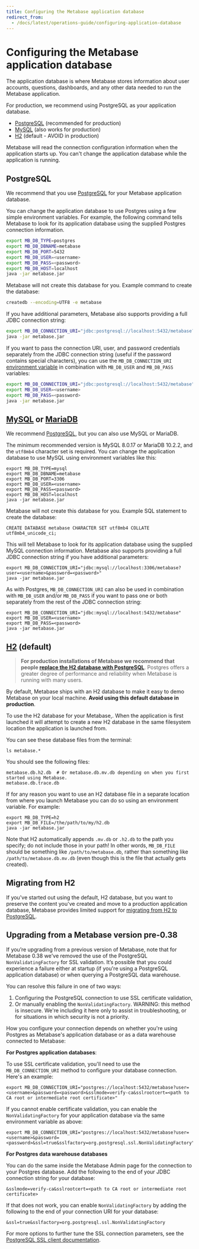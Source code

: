 ```yaml
---
title: Configuring the Metabase application database
redirect_from:
  - /docs/latest/operations-guide/configuring-application-database
---
```


# Configuring the Metabase application database

The application database is where Metabase stores information about user accounts, questions, dashboards, and any other data needed to run the Metabase application.

For production, we recommend using PostgreSQL as your application database.

- [PostgreSQL](#postgresql) (recommended for production)
- [MySQL](#mysql-or-mariadb) (also works for production)
- [H2](#h2-default) (default - AVOID in production)

Metabase will read the connection configuration information when the application starts up. You can't change the application database while the application is running.

## PostgreSQL

We recommend that you use [PostgreSQL](https://www.postgresql.org/) for your Metabase application database.

You can change the application database to use Postgres using a few simple environment variables. For example, the following command tells Metabase to look for its application database using the supplied Postgres connection information.

```sh
export MB_DB_TYPE=postgres
export MB_DB_DBNAME=metabase
export MB_DB_PORT=5432
export MB_DB_USER=<username>
export MB_DB_PASS=<password>
export MB_DB_HOST=localhost
java -jar metabase.jar
```

Metabase will not create this database for you. Example command to create the database:

```sh
createdb --encoding=UTF8 -e metabase
```

If you have additional parameters, Metabase also supports providing a full JDBC connection string:

```sh
export MB_DB_CONNECTION_URI="jdbc:postgresql://localhost:5432/metabase?user=<username>&password=<password>"
java -jar metabase.jar
```

If you want to pass the connection URI, user, and password credentials separately from the JDBC connection string (useful if the password contains special characters), you can use the `MB_DB_CONNECTION_URI` [environment variable](../configuring-metabase/environment-variables.md) in combination with `MB_DB_USER` and `MB_DB_PASS` variables:

```sh
export MB_DB_CONNECTION_URI="jdbc:postgresql://localhost:5432/metabase"
export MB_DB_USER=<username>
export MB_DB_PASS=<password>
java -jar metabase.jar
```

## [MySQL](https://www.mysql.com/) or [MariaDB](https://www.mariadb.org/)

We recommend [PostgreSQL](#postgresql), but you can also use MySQL or MariaDB.

The minimum recommended version is MySQL 8.0.17 or MariaDB
10.2.2, and the `utf8mb4` character set is required. You can change the application database to use MySQL using
environment variables like this:

    export MB_DB_TYPE=mysql
    export MB_DB_DBNAME=metabase
    export MB_DB_PORT=3306
    export MB_DB_USER=<username>
    export MB_DB_PASS=<password>
    export MB_DB_HOST=localhost
    java -jar metabase.jar

Metabase will not create this database for you. Example SQL statement to create the database:

    CREATE DATABASE metabase CHARACTER SET utf8mb4 COLLATE utf8mb4_unicode_ci;

This will tell Metabase to look for its application database using the supplied MySQL connection information. Metabase
also supports providing a full JDBC connection string if you have additional parameters:

    export MB_DB_CONNECTION_URI="jdbc:mysql://localhost:3306/metabase?user=<username>&password=<password>"
    java -jar metabase.jar

As with Postgres, `MB_DB_CONNECTION_URI` can also be used in combination with `MB_DB_USER` and/or `MB_DB_PASS` if you
want to pass one or both separately from the rest of the JDBC connection string:

    export MB_DB_CONNECTION_URI="jdbc:mysql://localhost:5432/metabase"
    export MB_DB_USER=<username>
    export MB_DB_PASS=<password>
    java -jar metabase.jar

## [H2](https://www.h2database.com/) (default)

> **For production installations of Metabase we recommend that people [replace the H2 database with PostgreSQL](./migrating-from-h2.md)**. Postgres offers a greater degree of performance and reliability when Metabase is running with many users.

By default, Metabase ships with an H2 database to make it easy to demo Metabase on your local machine. **Avoid using this default database in production**.

To use the H2 database for your Metabase,. When the application is first launched it will attempt to create a new H2 database in the same filesystem location the application is launched from.

You can see these database files from the terminal:

    ls metabase.*

You should see the following files:

    metabase.db.h2.db  # Or metabase.db.mv.db depending on when you first started using Metabase.
    metabase.db.trace.db

If for any reason you want to use an H2 database file in a separate location from where you launch Metabase you can do so using an environment variable. For example:

    export MB_DB_TYPE=h2
    export MB_DB_FILE=/the/path/to/my/h2.db
    java -jar metabase.jar

Note that H2 automatically appends `.mv.db` or `.h2.db` to the path you specify; do not include those in your path! In other words, `MB_DB_FILE` should be something like `/path/to/metabase.db`, rather than something like `/path/to/metabase.db.mv.db` (even though this is the file that actually gets created).

## Migrating from H2

If you've started out using the default, H2 database, but you want to preserve the content you've created and move to a production application database, Metabase provides limited support for [migrating from H2 to PostgreSQL](migrating-from-h2.md).

## Upgrading from a Metabase version pre-0.38

If you’re upgrading from a previous version of Metabase, note that for Metabase 0.38 we've removed the use of the PostgreSQL `NonValidatingFactory` for SSL validation. It’s possible that you could experience a failure either at startup (if you're using a PostgreSQL application database) or when querying a PostgreSQL data warehouse.

You can resolve this failure in one of two ways:

1. Configuring the PostgreSQL connection to use SSL certificate validation,
2. Or manually enabling the `NonValidatingFactory`. WARNING: this method is insecure. We're including it here only to assist in troubleshooting, or for situations in which security is not a priority.

How you configure your connection depends on whether you're using Postgres as Metabase's application database or as a data warehouse connected to Metabase:

**For Postgres application databases**:

To use SSL certificate validation, you'll need to use the `MB_DB_CONNECTION_URI` method to configure your database connection. Here's an example:

```
export MB_DB_CONNECTION_URI="postgres://localhost:5432/metabase?user=<username>&password=<password>&sslmode=verify-ca&sslrootcert=<path to CA root or intermediate root certificate>"
```

If you cannot enable certificate validation, you can enable the `NonValidatingFactory` for your application database via the same environment variable as above:

```
export MB_DB_CONNECTION_URI="postgres://localhost:5432/metabase?user=<username>&password=<password>&ssl=true&sslfactory=org.postgresql.ssl.NonValidatingFactory"
```

**For Postgres data warehouse databases**

You can do the same inside the Metabase Admin page for the connection to your Postgres database. Add the following to the end of your JDBC connection string for your database:

```
&sslmode=verify-ca&sslrootcert=<path to CA root or intermediate root certificate>
```

If that does not work, you can enable `NonValidatingFactory` by adding the following to the end of your connection URI for your database:

```
&ssl=true&sslfactory=org.postgresql.ssl.NonValidatingFactory
```

For more options to further tune the SSL connection parameters,
see the [PostgreSQL SSL client documentation](https://jdbc.postgresql.org/documentation/ssl/#configuring-the-client).
